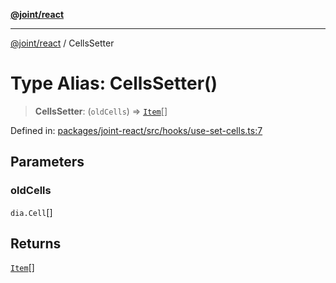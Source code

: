 [**@joint/react**](../README.md)

***

[@joint/react](../README.md) / CellsSetter

# Type Alias: CellsSetter()

> **CellsSetter**: (`oldCells`) => [`Item`](Item.md)[]

Defined in: [packages/joint-react/src/hooks/use-set-cells.ts:7](https://github.com/samuelgja/joint/blob/ba33b9b8c40870ffb787d62832f1ac6786fe7e98/packages/joint-react/src/hooks/use-set-cells.ts#L7)

## Parameters

### oldCells

`dia.Cell`[]

## Returns

[`Item`](Item.md)[]
